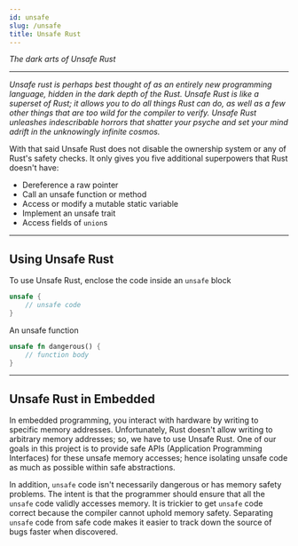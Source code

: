```yaml
---
id: unsafe
slug: /unsafe
title: Unsafe Rust
---
```


_The dark arts of Unsafe Rust_

----

_*_Unsafe rust is perhaps best thought of as an entirely new programming language, hidden in the dark depth of the Rust.
Unsafe Rust is like a superset of Rust; it allows you to do all things Rust can do, as well as a few other things that are too wild for the compiler to verify.
Unsafe Rust unleashes indescribable horrors that shatter your psyche and set your mind adrift in the unknowingly infinite cosmos._*_

With that said Unsafe Rust does not disable the ownership system or any of Rust's safety checks.
It only gives you five additional superpowers that Rust doesn't have:

- Dereference a raw pointer
- Call an unsafe function or method
- Access or modify a mutable static variable
- Implement an unsafe trait
- Access fields of `union`s

----

## Using Unsafe Rust

To use Unsafe Rust, enclose the code inside an `unsafe` block

```rust
unsafe {
    // unsafe code
}
```

An unsafe function

```rust
unsafe fn dangerous() {
    // function body
}
```

----

## Unsafe Rust in Embedded

In embedded programming, you interact with hardware by writing to specific memory addresses.
Unfortunately, Rust doesn't allow writing to arbitrary memory addresses; so, we have to use Unsafe Rust.
One of our goals in this project is to provide safe APIs (Application Programming Interfaces) for these unsafe memory accesses; hence isolating unsafe code as much as possible within safe abstractions.

In addition, `unsafe` code isn't necessarily dangerous or has memory safety problems.
The intent is that the programmer should ensure that all the `unsafe` code validly accesses memory.
It is trickier to get `unsafe` code correct because the compiler cannot uphold memory safety.
Separating `unsafe` code from safe code makes it easier to track down the source of bugs faster when discovered.
